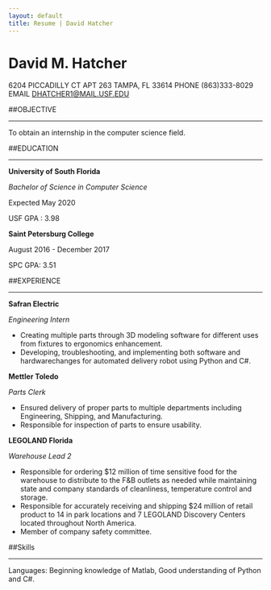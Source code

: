 ```yaml
---
layout: default
title: Resume | David Hatcher
---
```

# David M. Hatcher

6204 PICCADILLY CT APT 263 TAMPA, FL 33614
PHONE (863)333-8029
EMAIL [DHATCHER1@MAIL.USF.EDU](mailto:DHATCHER1@MAIL.USF.EDU)

##OBJECTIVE
___
To obtain an internship in the computer science field.

##EDUCATION

___

**University of South Florida**

_Bachelor of Science in Computer Science_

Expected May 2020

USF GPA : 3.98


**Saint Petersburg College**

August 2016 - December 2017

SPC GPA: 3.51

##EXPERIENCE

___

**Safran Electric**

_Engineering Intern_

* Creating multiple parts through 3D modeling software for different uses from fixtures to ergonomics enhancement.
* Developing, troubleshooting, and implementing both software and hardwarechanges for automated delivery robot using Python and C#.

**Mettler Toledo**

_Parts Clerk_

* Ensured delivery of proper parts to multiple departments including Engineering, Shipping, and Manufacturing.
* Responsible for inspection of parts to ensure usability.

**LEGOLAND Florida**

_Warehouse Lead 2_

* Responsible for ordering $12 million of time sensitive food for the warehouse to distribute to the F&B outlets as needed while maintaining state and company standards of cleanliness, temperature control and storage.
* Responsible for accurately receiving and shipping $24 million of retail product to 14 in park locations and 7 LEGOLAND Discovery Centers located throughout North America.
* Member of company safety committee.

##Skills

___

Languages: Beginning knowledge of Matlab, Good understanding of Python and C#.
